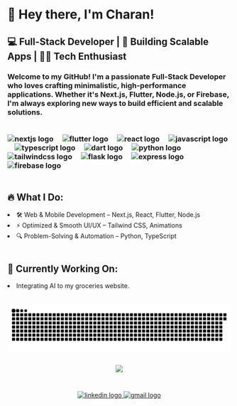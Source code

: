 <h1 align="left">🚀 Hey there, I'm Charan!</h1>

<h2 align="left">💻 Full-Stack Developer | 🚀 Building Scalable Apps | 🧑‍💡 Tech Enthusiast</h2>

<h3 align="left">Welcome to my GitHub! I'm a passionate Full-Stack Developer who loves crafting minimalistic, high-performance applications. Whether it's Next.js, Flutter, Node.js, or Firebase, I'm always exploring new ways to build efficient and scalable solutions.
<br> 
<br>
<br>

<div align="left">
  <img src="https://cdn.jsdelivr.net/gh/devicons/devicon/icons/nextjs/nextjs-original.svg" height="40" alt="nextjs logo"  />
  <img width="12" />
  <img src="https://cdn.jsdelivr.net/gh/devicons/devicon/icons/flutter/flutter-original.svg" height="40" alt="flutter logo"  />
  <img width="12" />
  <img src="https://cdn.jsdelivr.net/gh/devicons/devicon/icons/react/react-original.svg" height="40" alt="react logo"  />
  <img width="12" />
  <img src="https://cdn.jsdelivr.net/gh/devicons/devicon/icons/javascript/javascript-original.svg" height="40" alt="javascript logo"  />
  <img width="12" />
  <img src="https://cdn.jsdelivr.net/gh/devicons/devicon/icons/typescript/typescript-original.svg" height="40" alt="typescript logo"  />
  <img width="12" />
  <img src="https://cdn.jsdelivr.net/gh/devicons/devicon/icons/dart/dart-original.svg" height="40" alt="dart logo"  />
  <img width="12" />
  <img src="https://cdn.jsdelivr.net/gh/devicons/devicon/icons/python/python-original.svg" height="40" alt="python logo"  />
  <img width="12" />
  <img src="https://cdn.jsdelivr.net/gh/devicons/devicon/icons/tailwindcss/tailwindcss-original-wordmark.svg" height="40" alt="tailwindcss logo"  />
  <img width="12" />
  <img src="https://cdn.jsdelivr.net/gh/devicons/devicon/icons/flask/flask-original.svg" height="40" alt="flask logo"  />
  <img width="12" />
  <img src="https://cdn.jsdelivr.net/gh/devicons/devicon/icons/express/express-original.svg" height="40" alt="express logo"  />
  <img width="12" />
  <img src="https://cdn.jsdelivr.net/gh/devicons/devicon/icons/firebase/firebase-plain.svg" height="40" alt="firebase logo"  />
</div>

<br>
<h2>🔥 What I Do:</h2>  
<li> 
🛠 Web & Mobile Development – Next.js, React, Flutter, Node.js
</li>
<li>⚡ Optimized & Smooth UI/UX – Tailwind CSS, Animations
</li>
<li>🔍 Problem-Solving & Automation – Python, TypeScript
</li>
<br>
<h2>🚧 Currently Working On: </h2>
<li>
Integrating AI to my groceries website. 
</h3>
</li>

<br clear="both">


<br clear="both">

<picture>
  <source media="(prefers-color-scheme: dark)" srcset="https://raw.githubusercontent.com/charan-nunnabhatla/charan-nunnabhatla/output/github-snake-dark.svg" />
  <source media="(prefers-color-scheme: light)" srcset="https://raw.githubusercontent.com/charan-nunnabhatla/charan-nunnabhatla/output/github-snake.svg" />
  <img alt="github-snake" src="https://raw.githubusercontent.com/charan-nunnabhatla/charan-nunnabhatla/output/github-snake.svg" />
</picture>

###

<div align="center">
  <img src="https://profile-counter.glitch.me/charan-nunnabhatla/count.svg?"  />
</div>

###

<br clear="both">

<div align="center">
<a href='https://www.linkedin.com/in/charan-nunnabhatla/'>
  <img src="https://raw.githubusercontent.com/maurodesouza/profile-readme-generator/master/src/assets/icons/social/linkedin/default.svg" width="52" height="40" alt="linkedin logo"  />
  </a>
  <a href="mailto:charannunnabhatla@gmail.com">
  <img src="https://raw.githubusercontent.com/maurodesouza/profile-readme-generator/master/src/assets/icons/social/gmail/default.svg" width="52" height="40" alt="gmail logo"  />
  </a>

</div>

###
